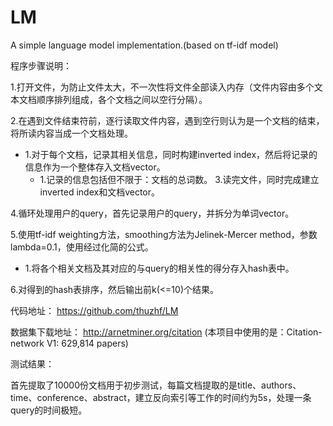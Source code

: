 LM
==

A simple language model implementation.(based on tf-idf model)

程序步骤说明：

1.打开文件，为防止文件太大，不一次性将文件全部读入内存（文件内容由多个文本文档顺序排列组成，各个文档之间以空行分隔）。

2.在遇到文件结束符前，逐行读取文件内容，遇到空行则认为是一个文档的结束，将所读内容当成一个文档处理。
  * 1.对于每个文档，记录其相关信息，同时构建inverted index，然后将记录的信息作为一个整体存入文档vector。
    * 1.记录的信息包括但不限于：文档的总词数。
3.读完文件，同时完成建立inverted index和文档vector。

4.循环处理用户的query，首先记录用户的query，并拆分为单词vector。

5.使用tf-idf weighting方法，smoothing方法为Jelinek-Mercer method，参数lambda=0.1，使用经过化简的公式。
  * 1.将各个相关文档及其对应的与query的相关性的得分存入hash表中。

6.对得到的hash表排序，然后输出前k(<=10)个结果。

代码地址：
https://github.com/thuzhf/LM

数据集下载地址：
http://arnetminer.org/citation
(本项目中使用的是：Citation-network V1: 629,814 papers)

测试结果：

首先提取了10000份文档用于初步测试，每篇文档提取的是title、authors、time、conference、abstract，建立反向索引等工作的时间约为5s，处理一条query的时间极短。
